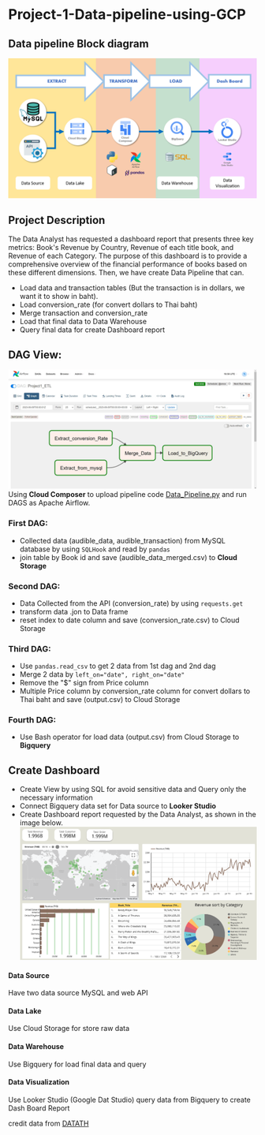 # Project-1-Data-pipeline-using-GCP
## Data pipeline Block diagram
![Block diagram](https://github.com/Chaland0/Project-1-Data-pipeline-using-GCP/blob/74a6a756859b6870c2db90c152348bbd575ffc0d/Blockdiagram.png)

## Project Description
The Data Analyst has requested a dashboard report that presents three key metrics: Book's Revenue by Country, Revenue of each title book, and Revenue of each Category. The purpose of this dashboard is to provide a comprehensive overview of the financial performance of books based on these different dimensions.
Then, we have create Data Pipeline that can.
- Load data and transaction tables (But the transaction is in dollars, we want it to show in baht).
- Load conversion_rate (for convert dollars to Thai baht)
- Merge transaction and conversion_rate
- Load that final data to Data Warehouse
- Query final data for create Dashboard report

## DAG View:
![DAGS](https://github.com/Chaland0/Project-1-Data-pipeline-using-GCP/blob/main/DAGS.png)
Using **Cloud Composer** to upload pipeline code [Data_Pipeline.py](https://github.com/Chaland0/Project-1-Data-pipeline-using-GCP/blob/main/Data_Pipeline.py) and run DAGS as Apache Airflow.

### First DAG:
- Collected data (audible_data, audible_transaction) from MySQL database by using `SQLHook` and read by `pandas`
- join table by Book id and save (audible_data_merged.csv) to **Cloud Storage**

### Second DAG:
- Data Collected from the API (conversion_rate) by using `requests.get`
- transform data .jon to Data frame
- reset index to date column and save (conversion_rate.csv) to Cloud Storage

### Third DAG:
- Use `pandas.read_csv` to get 2 data from 1st dag and 2nd dag
- Merge 2 data by `left_on="date", right_on="date"` 
- Remove the "$" sign from Price column
- Multiple Price column by conversion_rate column for convert dollars to Thai baht and save (output.csv) to Cloud Storage

### Fourth DAG:
- Use Bash operator for load data (output.csv) from Cloud Storage to **Bigquery**

## Create Dashboard
- Create View by using SQL for avoid sensitive data and Query only the necessary information
- Connect Bigquery data set for Data source to **Looker Studio**
- Create Dashboard report requested by the Data Analyst, as shown in the image below.
![Dashborrd_Report](https://github.com/Chaland0/Project-1-Data-pipeline-using-GCP/blob/main/Dashborrd_Report.png)



#### Data Source
Have two data source MySQL and web API

#### Data Lake
Use Cloud Storage for store raw data

#### Data Warehouse
Use Bigquery for load final data and query

#### Data Visualization
Use Looker Studio (Google Dat Studio) query data from Bigquery to create Dash Board Report 


credit data from [DATATH](https://www.facebook.com/datasciencechill/)